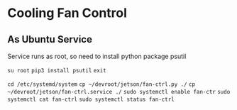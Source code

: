 # Cooling Fan Control

## As Ubuntu Service

Service runs as root, so need to install python package psutil

```su root```
```pip3 install psutil```
```exit```

```cd /etc/systemd/system```
```cp ~/devroot/jetson/fan-ctrl.py ./```
```cp ~/devroot/jetson/fan-ctrl.service ./```
```sudo systemctl enable fan-ctr```
```sudo systemctl cat fan-ctrl```
```sudo systemctl status fan-ctrl```
